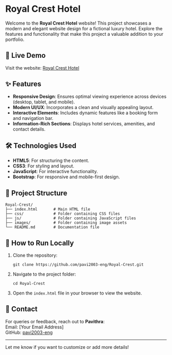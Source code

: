 # Royal Crest Hotel

Welcome to the **Royal Crest Hotel** website! This project showcases a modern and elegant website design for a fictional luxury hotel. Explore the features and functionality that make this project a valuable addition to your portfolio.

## 🔗 Live Demo

Visit the website: [Royal Crest Hotel](https://pavi2003-eng.github.io/Royal-Crest/)

## ✨ Features

- **Responsive Design**: Ensures optimal viewing experience across devices (desktop, tablet, and mobile).
- **Modern UI/UX**: Incorporates a clean and visually appealing layout.
- **Interactive Elements**: Includes dynamic features like a booking form and navigation bar.
- **Information-Rich Sections**: Displays hotel services, amenities, and contact details.

## 🛠️ Technologies Used

- **HTML5**: For structuring the content.
- **CSS3**: For styling and layout.
- **JavaScript**: For interactive functionality.
- **Bootstrap**: For responsive and mobile-first design.

## 📂 Project Structure

```
Royal-Crest/
├── index.html       # Main HTML file
├── css/             # Folder containing CSS files
├── js/              # Folder containing JavaScript files
├── images/          # Folder containing image assets
└── README.md        # Documentation file
```

## 🚀 How to Run Locally

1. Clone the repository:
   ```
   git clone https://github.com/pavi2003-eng/Royal-Crest.git
   ```
2. Navigate to the project folder:
   ```
   cd Royal-Crest
   ```
3. Open the `index.html` file in your browser to view the website.

## 📧 Contact

For queries or feedback, reach out to **Pavithra**:  
Email: [Your Email Address]  
GitHub: [pavi2003-eng](https://github.com/pavi2003-eng)

---

Let me know if you want to customize or add more details!
